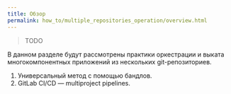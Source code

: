 ```yaml
---
title: Обзор
permalink: how_to/multiple_repositories_operation/overview.html
---
```


> TODO

В данном разделе будут рассмотрены практики оркестрации и выката многокомпонентных приложений из нескольких git-репозиториев.

1. Универсальный метод с помощью бандлов.
2. GitLab CI/CD — multiproject pipelines.
